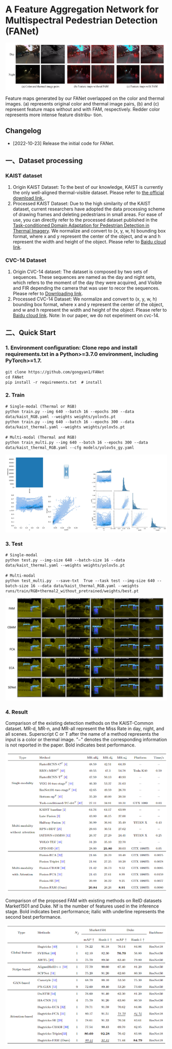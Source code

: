 
# A Feature Aggregation Network for Multispectral Pedestrian Detection (FANet)

![](./result3.png)

Feature maps generated by our FANet overlapped on the color and thermal images.
(a) represents original color and thermal image pairs, (b) and (c) represent feature maps
without and with FAM, respectively. Redder color represents more intense feature distribu-
tion.

## Changelog
* [2022-10-23] Release the initial code for FANet.

## 一、Dataset processing
### KAIST dataset
1.  Origin KAIST Dataset: To the best of our knowledge, KAIST is currently the only well-aligned thermal-visible dataset. Please refer to [the official download link.](https://soonminhwang.github.io/rgbt-ped-detection/).
2. Processed KAIST Dataset: Due to the high similarity of the KAIST dataset, current researchers have adopted the data processing scheme of drawing frames and deleting pedestrians in small areas. For ease of use, you can directly refer to the processed dataset published in the  [Task-conditioned Domain Adaptation for Pedestrian Detection in Thermal Imagery](https://drive.google.com/file/d/14A3K2IPPPC8-BwPh-YjeHARaZqjnR655/view).  We normalize and convert to (x, y, w, h) bounding box format, where x and y represent the center of the object, and w and h represent the width and height of the object. Please refer to [Baidu cloud link](https://pan.baidu.com/s/1SLRvgH_eCoiqDhLUVW4OlA?pwd=q4mt).

### CVC-14 Dataset

1. Origin CVC-14 dataset: The dataset is composed by two sets of sequences. These sequences are named as the day and night sets, which refers to the moment of the day they were acquired, and Visible and FIR depending the camera that was user to recor the sequences. Please refer to [Downloading link](http://adas.cvc.uab.es/elektra/enigma-portfolio/cvc-14-visible-fir-day-night-pedestrian-sequence-dataset/).
2. Processed CVC-14 Dataset: We normalize and convert to (x, y, w, h) bounding box format, where x and y represent the center of the object, and w and h represent the width and height of the object. Please refer to [Baidu cloud link](https://pan.baidu.com/s/1SLRvgH_eCoiqDhLUVW4OlA?pwd=q4mt).
Note: In our paper, we do not experiment on cvc-14.    

##  二、Quick Start
### 1. Environment configuration: Clone repo and install requirements.txt in a Python>=3.7.0 environment, including PyTorch>=1.7.
```
git clone https://github.com/gongyan1/FANet
cd FANet
pip install -r requirements.txt  # install
```
### 2. Train
```
# Single-modal (Thermal or RGB)
python train.py --img 640 --batch 16 --epochs 300 --data data/kaist_RGB.yaml --weights weights/yolov5s.pt
python train.py --img 640 --batch 16 --epochs 300 --data data/kaist_thermal.yaml --weights weights/yolov5s.pt

# Multi-modal (Thermal and RGB)
python train_multi.py --img 640 --batch 16 --epochs 300 --data data/kaist_thermal_RGB.yaml --cfg models/yolov5s_gy.yaml
```

![](./label.png)

### 3.  Test
```
# Single-modal
python test.py --img-size 640 --batch-size 16 --data data/kaist_thermal.yaml --weights weights/yolov5s.pt

# Multi-modal
python test_multi.py  --save-txt  True --task test --img-size 640 --batch-size 16 --data data/kaist_thermal_RGB.yaml --weights runs/train/RGB+thermal2_without_pretrained/weights/best.pt
```

![](./FANet1.png)

### 4. Result
Comparison of the existing detection methods on the KAIST-Common dataset.
MR-d, MR-n, and MR-all represent the Miss Rate in day, night, and all scenes. Superscript
C or T after the name of a method represents the input is a color or thermal image. ”−”
denotes the corresponding information is not reported in the paper. Bold indicates best
performance.

![](./result1.png)

Comparison of the proposed FAM with existing methods on ReID datasets
Market1501 and Duke. Nf is the number of features used in the inference stage. Bold
indicates best performance; italic with underline represents the second best performance.

![](./result2.png)





